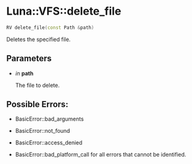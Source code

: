 # Luna::VFS::delete_file

```c++
RV delete_file(const Path &path)
```

Deletes the specified file. 



## Parameters
* *in* **path**

    The file to delete. 

## Possible Errors:
* BasicError::bad_arguments

* BasicError::not_found

* BasicError::access_denied

* BasicError::bad_platform_call for all errors that cannot be identified. 

